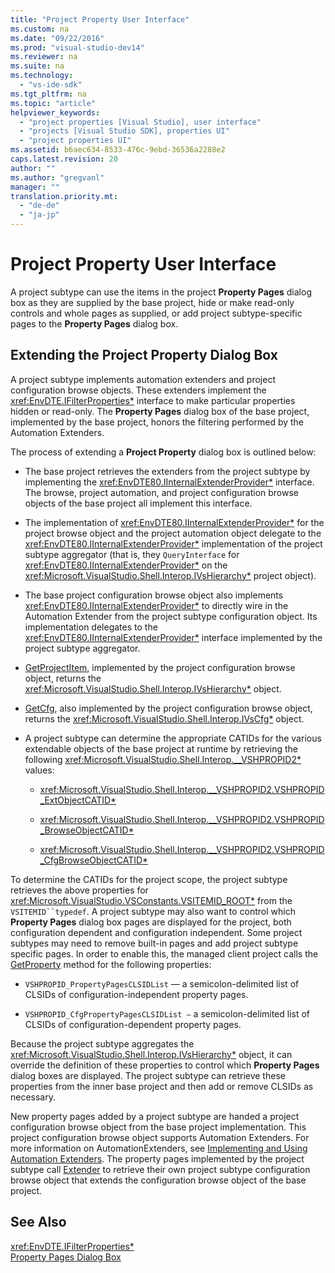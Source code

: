```yaml
---
title: "Project Property User Interface"
ms.custom: na
ms.date: "09/22/2016"
ms.prod: "visual-studio-dev14"
ms.reviewer: na
ms.suite: na
ms.technology: 
  - "vs-ide-sdk"
ms.tgt_pltfrm: na
ms.topic: "article"
helpviewer_keywords: 
  - "project properties [Visual Studio], user interface"
  - "projects [Visual Studio SDK], properties UI"
  - "project properties UI"
ms.assetid: b6aec634-8533-476c-9ebd-36536a2288e2
caps.latest.revision: 20
author: ""
ms.author: "gregvanl"
manager: ""
translation.priority.mt: 
  - "de-de"
  - "ja-jp"
---
```

# Project Property User Interface
A project subtype can use the items in the project **Property Pages** dialog box as they are supplied by the base project, hide or make read-only controls and whole pages as supplied, or add project subtype-specific pages to the **Property Pages** dialog box.  
  
## Extending the Project Property Dialog Box  
 A project subtype implements automation extenders and project configuration browse objects. These extenders implement the <xref:EnvDTE.IFilterProperties*> interface to make particular properties hidden or read-only. The **Property Pages** dialog box of the base project, implemented by the base project, honors the filtering performed by the Automation Extenders.  
  
 The process of extending a **Project Property** dialog box is outlined below:  
  
-   The base project retrieves the extenders from the project subtype by implementing the <xref:EnvDTE80.IInternalExtenderProvider*> interface. The browse, project automation, and project configuration browse objects of the base project all implement this interface.  
  
-   The implementation of <xref:EnvDTE80.IInternalExtenderProvider*> for the project browse object and the project automation object delegate to the <xref:EnvDTE80.IInternalExtenderProvider*> implementation of the project subtype aggregator (that is, they `QueryInterface` for <xref:EnvDTE80.IInternalExtenderProvider*> on the <xref:Microsoft.VisualStudio.Shell.Interop.IVsHierarchy*> project object).  
  
-   The base project configuration browse object also implements <xref:EnvDTE80.IInternalExtenderProvider*> to directly wire in the Automation Extender from the project subtype configuration object. Its implementation delegates to the <xref:EnvDTE80.IInternalExtenderProvider*> interface implemented by the project subtype aggregator.  
  
-   [GetProjectItem](assetId:///M:Microsoft.VisualStudio.Shell.Interop.IVsCfgBrowseObject.GetProjectItem(Microsoft.VisualStudio.Shell.Interop.IVsHierarchy@,System.UInt32@)?qualifyHint=False&autoUpgrade=True), implemented by the project configuration browse object, returns the <xref:Microsoft.VisualStudio.Shell.Interop.IVsHierarchy*> object.  
  
-   [GetCfg](assetId:///M:Microsoft.VisualStudio.Shell.Interop.IVsCfgBrowseObject.GetCfg(Microsoft.VisualStudio.Shell.Interop.IVsCfg@)?qualifyHint=False&autoUpgrade=True), also implemented by the project configuration browse object, returns the <xref:Microsoft.VisualStudio.Shell.Interop.IVsCfg*> object.  
  
-   A project subtype can determine the appropriate CATIDs for the various extendable objects of the base project at runtime by retrieving the following <xref:Microsoft.VisualStudio.Shell.Interop.__VSHPROPID2*> values:  
  
    -   <xref:Microsoft.VisualStudio.Shell.Interop.__VSHPROPID2.VSHPROPID_ExtObjectCATID*>  
  
    -   <xref:Microsoft.VisualStudio.Shell.Interop.__VSHPROPID2.VSHPROPID_BrowseObjectCATID*>  
  
    -   <xref:Microsoft.VisualStudio.Shell.Interop.__VSHPROPID2.VSHPROPID_CfgBrowseObjectCATID*>  
  
 To determine the CATIDs for the project scope, the project subtype retrieves the above properties for <xref:Microsoft.VisualStudio.VSConstants.VSITEMID_ROOT*> from the `VSITEMID``typedef`. A project subtype may also want to control which **Property Pages** dialog box pages are displayed for the project, both configuration dependent and configuration independent. Some project subtypes may need to remove built-in pages and add project subtype specific pages. In order to enable this, the managed client project calls the [GetProperty](assetId:///M:Microsoft.VisualStudio.Shell.Interop.IVsHierarchy.GetProperty(System.UInt32,System.Int32,System.Object@)?qualifyHint=False&autoUpgrade=True) method for the following properties:  
  
-   `VSHPROPID_PropertyPagesCLSIDList` — a semicolon-delimited list of CLSIDs of configuration-independent property pages.  
  
-   `VSHPROPID_CfgPropertyPagesCLSIDList —` a semicolon-delimited list of CLSIDs of configuration-dependent property pages.  
  
 Because the project subtype aggregates the <xref:Microsoft.VisualStudio.Shell.Interop.IVsHierarchy*> object, it can override the definition of these properties to control which **Property Pages** dialog boxes are displayed. The project subtype can retrieve these properties from the inner base project and then add or remove CLSIDs as necessary.  
  
 New property pages added by a project subtype are handed a project configuration browse object from the base project implementation. This project configuration browse object supports Automation Extenders. For more information on AutomationExtenders, see [Implementing and Using Automation Extenders](assetId:///0d5c218c-f412-4b28-ab0c-33a611f62356). The property pages implemented by the project subtype call [Extender](assetId:///P:EnvDTE.Project.Extender(System.String)?qualifyHint=False&autoUpgrade=True) to retrieve their own project subtype configuration browse object that extends the configuration browse object of the base project.  
  
## See Also  
 <xref:EnvDTE.IFilterProperties*>   
 [Property Pages Dialog Box](assetId:///4a3d34ac-ed03-45e8-ae60-a0e1aad300e4)